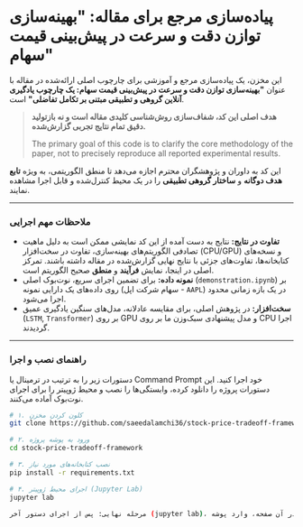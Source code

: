 # پیاده‌سازی مرجع برای مقاله: "بهینه‌سازی توازن دقت و سرعت در پیش‌بینی قیمت سهام"

این مخزن، یک پیاده‌سازی مرجع و آموزشی برای چارچوب اصلی ارائه‌شده در مقاله با عنوان **"بهینه‌سازی توازن دقت و سرعت در پیش‌بینی قیمت سهام: یک چارچوب یادگیری آنلاین گروهی و تطبیقی مبتنی بر تکامل تفاضلی"** است.

> **هدف اصلی این کد، شفاف‌سازی روش‌شناسی کلیدی مقاله است و نه بازتولید دقیق تمام نتایج تجربی گزارش‌شده.**
>
> The primary goal of this code is to clarify the core methodology of the paper, not to precisely reproduce all reported experimental results.

این کد به داوران و پژوهشگران محترم اجازه می‌دهد تا منطق الگوریتمی، به ویژه **تابع هدف دوگانه** و **ساختار گروهی تطبیقی** را در یک محیط کنترل‌شده و قابل اجرا مشاهده نمایند.

---

### ملاحظات مهم اجرایی

*   **تفاوت در نتایج:** نتایج به دست آمده از این کد نمایشی ممکن است به دلیل ماهیت تصادفی الگوریتم‌های بهینه‌سازی، تفاوت در سخت‌افزار (CPU/GPU) و نسخه‌های کتابخانه‌ها، تفاوت‌های جزئی با نتایج نهایی گزارش‌شده در مقاله داشته باشند. تمرکز اصلی در اینجا، نمایش **فرآیند** و **منطق** صحیح الگوریتم است.
*   **نمونه داده:** برای تضمین اجرای سریع، نوت‌بوک اصلی (`demonstration.ipynb`) بر روی داده‌های یک دارایی نمونه (سهام شرکت اپل - `AAPL`) در یک بازه زمانی محدود اجرا می‌شود.
*   **سخت‌افزار:** در پژوهش اصلی، برای مقایسه عادلانه، مدل‌های سنگین یادگیری عمیق (`LSTM`, `Transformer`) بر روی GPU و مدل پیشنهادی سبک‌وزن ما بر روی CPU اجرا گردیدند.

---

### راهنمای نصب و اجرا

دستورات زیر را به ترتیب در ترمینال یا Command Prompt خود اجرا کنید. این دستورات پروژه را دانلود کرده، وابستگی‌ها را نصب و محیط ژوپیتر را برای اجرای نوت‌بوک آماده می‌کنند.

```bash
# ۱. کلون کردن مخزن
git clone https://github.com/saeedalamchi36/stock-price-tradeoff-framework.git

# ۲. ورود به پوشه پروژه
cd stock-price-tradeoff-framework

# ۳. نصب کتابخانه‌های مورد نیاز
pip install -r requirements.txt

# ۴. اجرای محیط ژوپیتر (Jupyter Lab)
jupyter lab

مرحله نهایی: پس از اجرای دستور آخر (jupyter lab)، یک صفحه در مرورگر شما باز می‌شود. در آن صفحه، وارد پوشه notebooks شوید و روی فایل demonstration.ipynb کلیک کنید تا نوت‌بوک باز شده و بتوانید سلول‌های آن را اجرا نمایید.
